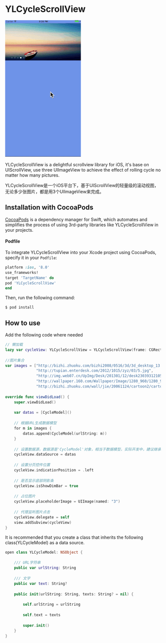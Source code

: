 # YLCycleScrollView

![image](https://github.com/Hearsayer/YLCycleScrollView/blob/master/YLCycleScrollView.gif)


YLCycleScrollView is a delightful scrollview library for iOS, it's base on UIScrollView, use three UIImageView to achieve the effect of rolling cycle no matter how many pictures.


YLCycleScrollView是一个iOS平台下，基于UIScrollView的轻量级的滚动视图，无论多少张图片，都是用3个UIImageView来完成。


## Installation with CocoaPods

[CocoaPods](http://cocoapods.org) is a dependency manager for Swift, which automates and simplifies the process of using 3rd-party libraries like YLCycleScrollView in your projects.

#### Podfile

To integrate YLCycleScrollView into your Xcode project using CocoaPods, specify it in your `Podfile`:

```ruby
platform :ios, '8.0'
use_frameworks!
target 'TargetName' do
pod 'YLCycleScrollView'
end
```


Then, run the following command:

```bash
$ pod install
```
## How to use

Add the following code where needed

```swift
// 懒加载 
lazy var cycleView: YLCycleScrollView = YLCycleScrollView(frame: CGRect(x: 0, y: 20, width: UIScreen.main.bounds.width, height: 200))
    
//图片集合
var images = ["http://bizhi.zhuoku.com/bizhi2008/0516/3d/3d_desktop_13.jpg",
              "http://tupian.enterdesk.com/2012/1015/zyz/03/5.jpg",
              "http://img.web07.cn/UpImg/Desk/201301/12/desk230393121053551.jpg",
              "http://wallpaper.160.com/Wallpaper/Image/1280_960/1280_960_37227.jpg",
              "http://bizhi.zhuoku.com/wall/jie/20061124/cartoon2/cartoon014.jpg"]
    
override func viewDidLoad() {
    super.viewDidLoad()
        
    var datas = [CycleModel]()
        
    // 根据URL生成数据模型
    for m in images {
        datas.append(CycleModel(urlString: m))
    }
        
    // 设置数据源，数据源是'CycleModel'对象，相当于数据模型，实际开发中，建议继承'CycleModel'来设置数据
    cycleView.dataSource = datas
        
    // 设置分页控件位置
    cycleView.indicatiorPosition = .left

    // 是否显示底部阴影条
    cycleView.isShowDimBar = true
        
    // 占位图片
    cycleView.placeholderImage = UIImage(named: "3")
        
    // 代理监听图片点击
    cycleView.delegate = self
    view.addSubview(cycleView)
}
```

It is recommended that you create a class that inherits the following class(YLCycleModel) as a data source.
```swift
open class YLCycleModel: NSObject {

    /// URL字符串
    public var urlString: String 
    
    /// 文字
    public var text: String?
    
    public init(urlString: String, texts: String? = nil) {
        
        self.urlString = urlString
        
        self.text = texts
        
        super.init()
    }
}
```

